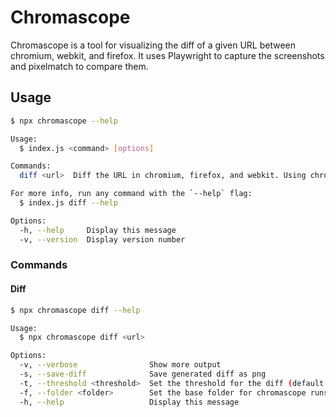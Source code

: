 # Chromascope

Chromascope is a tool for visualizing the diff of a given URL between chromium, webkit, and firefox. It uses Playwright to capture the screenshots and pixelmatch to compare them.

## Usage

```bash
$ npx chromascope --help

Usage:
  $ index.js <command> [options]

Commands:
  diff <url>  Diff the URL in chromium, firefox, and webkit. Using chromium as the base.

For more info, run any command with the `--help` flag:
  $ index.js diff --help

Options:
  -h, --help     Display this message
  -v, --version  Display version number
```

### Commands

#### Diff

```bash
$ npx chromascope diff --help

Usage:
  $ npx chromascope diff <url>

Options:
  -v, --verbose                Show more output
  -s, --save-diff              Save generated diff as png
  -t, --threshold <threshold>  Set the threshold for the diff (default: 0.1)
  -f, --folder <folder>        Set the base folder for chromascope runs (default: chromascope-runs)
  -h, --help                   Display this message
```
